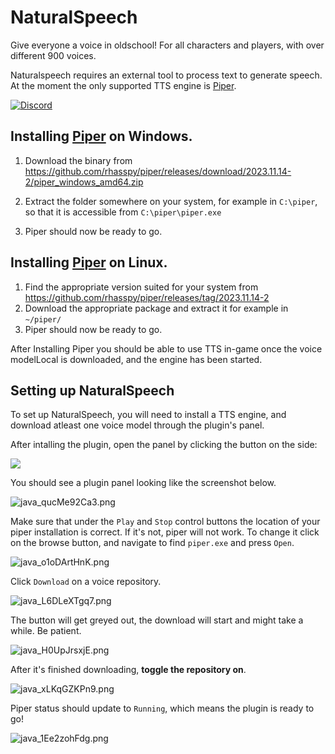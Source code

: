 # NaturalSpeech
Give everyone a voice in oldschool! For all characters and players, with over different 900 voices.

Naturalspeech requires an external tool to process text to generate speech. 
At the moment the only supported TTS engine is  [Piper](https://github.com/rhasspy/piper).

[![Discord](https://discord.com/api/guilds/1214848661029392405/widget.png?style=banner2)](https://discord.gg/FYPM226s)


## Installing  [Piper](https://github.com/rhasspy/piper) on Windows.

1. Download the binary from https://github.com/rhasspy/piper/releases/download/2023.11.14-2/piper_windows_amd64.zip

2. Extract the folder somewhere on your system, for example in ```C:\piper```, so that it is accessible from ```C:\piper\piper.exe```
3. Piper should now be ready to go.

## Installing  [Piper](https://github.com/rhasspy/piper) on Linux.
1. Find the appropriate version suited for your system from https://github.com/rhasspy/piper/releases/tag/2023.11.14-2
2. Download the appropriate package and extract it for example in ```~/piper/```
3. Piper should now be ready to go.


After Installing Piper you should be able to use TTS in-game once the voice modelLocal is downloaded, and the engine has been started.

## Setting up NaturalSpeech
To set up NaturalSpeech, you will need to install a TTS engine, and download atleast one voice model through the plugin's panel.

After intalling the plugin, open the panel by clicking the button on the side:

![](https://mechanic.ink/img/osrs/naturalspeech0.png)

You should see a plugin panel looking like the screenshot below.

![java_qucMe92Ca3.png](https://mechanic.ink/img/osrs/naturalspeech1.png)

Make sure that under the `Play` and `Stop` control buttons the location of your piper installation is correct.
If it's not, piper will not work. To change it click on the browse button, and navigate to find `piper.exe` and press `Open`.

![java_o1oDArtHnK.png](https://mechanic.ink/img/osrs/naturalspeech2.png)

Click `Download` on a voice repository.

![java_L6DLeXTgq7.png](https://mechanic.ink/img/osrs/naturalspeech3.png)


The button will get greyed out, the download will start and might take a while. Be patient.

![java_H0UpJrsxjE.png](https://mechanic.ink/img/osrs/naturalspeech4.png)

After it's finished downloading, **toggle the repository on**.

![java_xLKqGZKPn9.png](https://mechanic.ink/img/osrs/naturalspeech5.png)

Piper status should update to `Running`, which means the plugin is ready to go!

![java_1Ee2zohFdg.png](https://mechanic.ink/img/osrs/naturalspeech6.png)

